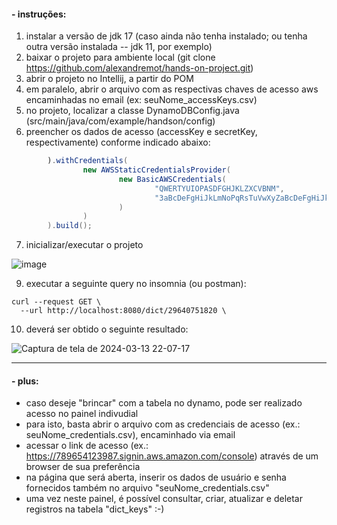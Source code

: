 
#### - instruções:


1.  instalar a versão de jdk 17 (caso ainda não tenha instalado; ou tenha outra versão instalada -- jdk 11, por exemplo)
2.  baixar o projeto para ambiente local (git clone https://github.com/alexandremot/hands-on-project.git)
3.  abrir o projeto no Intellij, a partir do POM
4.  em paralelo, abrir o arquivo com as respectivas chaves de acesso aws encaminhadas no email (ex: seuNome_accessKeys.csv)
5.  no projeto, localizar a classe DynamoDBConfig.java (src/main/java/com/example/handson/config)
6.  preencher os dados de acesso (accessKey e secretKey, respectivamente) conforme indicado abaixo:

```java
        ).withCredentials(
                new AWSStaticCredentialsProvider(
                        new BasicAWSCredentials(
                                "QWERTYUIOPASDFGHJKLZXCVBNM",
                                "3aBcDeFgHiJkLmNoPqRsTuVwXyZaBcDeFgHiJkLm"
                        )
                )
        ).build();
```
7.  inicializar/executar o projeto

   ![image](https://github.com/alexandremot/hands-on-project/assets/42823175/45a6068b-28d0-49b0-89e3-a06f5df8e4dc)

9.  executar a seguinte query no insomnia (ou postman):

```curl
curl --request GET \
  --url http://localhost:8080/dict/29640751820 \
```

10.  deverá ser obtido o seguinte resultado:
    
![Captura de tela de 2024-03-13 22-07-17](https://github.com/alexandremot/hands-on-project/assets/42823175/62140599-a66c-4bac-a8a5-127763d3bf6b)

----

#### - plus:

- caso deseje "brincar" com a tabela no dynamo, pode ser realizado acesso no painel indivudial
- para isto, basta abrir o arquivo com as credenciais de acesso (ex.: seuNome_credentials.csv), encaminhado via email
- acessar o link de acesso (ex.: https://789654123987.signin.aws.amazon.com/console) através de um browser de sua preferência
- na página que será aberta, inserir os dados de usuário e senha fornecidos também no arquivo "seuNome_credentials.csv"
- uma vez neste painel, é possível consultar, criar, atualizar e deletar registros na tabela "dict_keys" :-)


